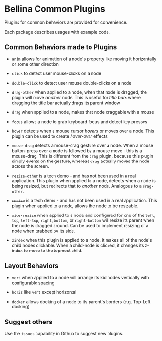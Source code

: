# Bellina Common Plugins

Plugins for common behaviors are provided for convenience.

Each package describes usages with example code.

## Common Behaviors made to Plugins

* `anim` allows for animation of a node's property like moving it horizontally or some other direction

* `click` to detect user mouse-clicks on a node

* `double-click` to detect user mouse double-clicks on a node

* `drag-other` when applied to a node, when that node is dragged, the plugin will move *another* node.  This is useful for *title bars* where dragging the title bar actually drags its parent window

* `drag` when applied to a node, makes that node draggable with a mouse

* `focus` allows a node to grab keyboard focus and detect key presses

* `hover` detects when a mouse cursor *hovers* or moves over a node.  This plugin can be used to create *hover-over* effects

* `mouse-drag` detects a mouse-drag gesture over a node.  When a mouse button-press over a node is followed by a mouse move - this is a mouse-drag.  This is different from the `drag` plugin, because this plugin simply events on the gesture, whereas `drag` actually moves the node across the screen.

* ~~`resize-other`~~ is a tech demo - and has not been used in a real application.  This plugin when applied to a node, detects when a node is being resized, but redirects that to *another* node.  Analogous to a `drag-other`.

* ~~`resize`~~ is a tech demo - and has not been used in a real application.  This plugin when applied to a node, allows the node to be resizable.

* `side-resize` when applied to a node and configured for one of the `left`, `top`, `left-top`, `right`, `bottom`, or `right-bottom` will resize its parent when the node is dragged around.  Can be used to implement resizing of a node when grabbed by its side.

* `zindex` when this plugin is applied to a node, it makes all of the node's child nodes clickable.  When a child-node is clicked, it changes its z-index to move to the topmost child.

## Layout Behaviors

* `vert` when applied to a node will arrange its kid nodes vertically with configurable spacing

* `horiz` like `vert` except horizontal

* `docker` allows docking of a node to its parent's borders (e.g. Top-Left docking)

## Suggest others

Use the `issues` capability in Github to suggest new plugins.
